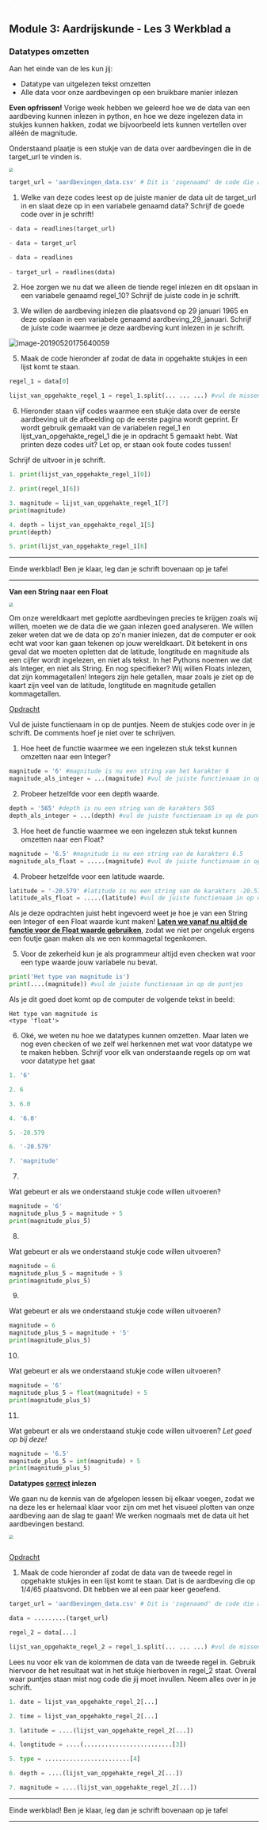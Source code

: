 <img src="../../img/Logo cs-certificate.jpg" style="zoom:9%" >

## Module 3: Aardrijskunde - Les 3 Werkblad a

### Datatypes omzetten

Aan het einde van de les kun jij:

- Datatype van uitgelezen tekst omzetten
- Alle data voor onze aardbevingen op een bruikbare manier inlezen

**Even opfrissen!**
Vorige week hebben we geleerd hoe we de data van een aardbeving kunnen inlezen in python, en hoe we deze ingelezen data in stukjes kunnen hakken, zodat we bijvoorbeeld iets kunnen vertellen over alléén de magnitude. 

Onderstaand plaatje is een stukje van de data over aardbevingen die in de target_url te vinden is. 

<img src="../../img/data.png"
style="zoom:50%">

```python
target_url = 'aardbevingen_data.csv' # Dit is 'zogenaamd' de code die aangeeft waar dit bestand terug te vinden is.
```

1) Welke van deze codes leest op de juiste manier de data uit de target_url in en slaat deze op in een variabele genaamd data? Schrijf de goede code over in je schrift!

```python
- data = readlines(target_url)

- data = target_url

- data = readlines
        
- target_url = readlines(data)
```

2) Hoe zorgen we nu dat we alleen de tiende regel inlezen en dit opslaan in een variabele genaamd regel_10? Schrijf de juiste code in je schrift.

3) We willen de aardbeving inlezen die plaatsvond op 29 januari 1965 en deze opslaan in een variabele genaamd aardbeving_29_januari. Schrijf de juiste code waarmee je deze aardbeving kunt inlezen in je schrift.

![image-20190520175640059](../../img/data_regel_0_ingelezen.png)

5) Maak de code hieronder af zodat de data in opgehakte stukjes in een lijst komt te staan.

```python
regel_1 = data[0]

lijst_van_opgehakte_regel_1 = regel_1.split(... ... ...) #vul de missende tekens in op de stippellijnen.
```

6) Hieronder staan vijf codes waarmee een stukje data over de eerste aardbeving uit de afbeelding op de eerste pagina wordt geprint. Er wordt gebruik gemaakt van de variabelen regel_1 en lijst_van_opgehakte_regel_1 die je in opdracht 5 gemaakt hebt. Wat printen deze codes uit? Let op, er staan ook foute codes tussen! 

Schrijf de uitvoer in je schrift.

```python
1. print(lijst_van_opgehakte_regel_1[0])               
```

```python
2. print(regel_1[6])   
```

```python
3. magnitude = lijst_van_opgehakte_regel_1[7]
print(magnitude)
```

```python
4. depth = lijst_van_opgehakte_regel_1[5]
print(depth)
```

```python
5. print(lijst_van_opgehakte_regel_1[6]
```

------

Einde werkblad! Ben je klaar, leg dan je schrift bovenaan op je tafel 


<div style="page-break-after: always;"></div>

------

**Van een String naar een Float**

<img src="../../img/data.png"
style="zoom:50%">

Om onze wereldkaart met geplotte aardbevingen precies te krijgen zoals wij willen, moeten we de data die we gaan inlezen goed analyseren. We willen zeker weten dat we de data op zo'n manier inlezen, dat de computer er ook echt wat voor kan gaan tekenen op jouw wereldkaart. Dit betekent in ons geval dat we moeten opletten dat de latitude, longtitude en magnitude als een cijfer wordt ingelezen, en niet als tekst.
In het Pythons noemen we dat als Integer, en niet als String. En nog specifieker? Wij willen Floats inlezen, dat zijn kommagetallen! Integers zijn hele getallen, maar zoals je ziet op de kaart zijn veel van de latitude, longtitude en magnitude getallen kommagetallen.

<u>Opdracht</u>

Vul de juiste functienaam in op de puntjes. Neem de stukjes code over in je schrift. De comments hoef je niet over te schrijven.

1) Hoe heet de functie waarmee we een ingelezen stuk tekst kunnen omzetten naar een Integer? 

```python
magnitude = '6' #magnitude is nu een string van het karakter 6
magnitude_als_integer = ...(magnitude) #vul de juiste functienaam in op de puntjes
```

2) Probeer hetzelfde voor een depth waarde. 

```python
depth = '565' #depth is nu een string van de karakters 565
depth_als_integer = ...(depth) #vul de juiste functienaam in op de puntjes
```

3) Hoe heet de functie waarmee we een ingelezen stuk tekst kunnen omzetten naar een Float? 

```python
magnitude = '6.5' #magnitude is nu een string van de karakters 6.5
magnitude_als_float = .....(magnitude) #vul de juiste functienaam in op de puntjes
```

4) Probeer hetzelfde voor een latitude waarde. 

```python
latitude = '-20.579' #latitude is nu een string van de karakters -20.579
latitude_als_float = .....(latitude) #vul de juiste functienaam in op de puntjes
```

Als je deze opdrachten juist hebt ingevoerd weet je hoe je van een String een Integer of een Float waarde kunt maken! **<u>Laten we vanaf nu altijd de functie voor de Float waarde gebruiken</u>**, zodat we niet per ongeluk ergens een foutje gaan maken als we een kommagetal tegenkomen.

5) Voor de zekerheid kun je als programmeur altijd even checken wat voor een type waarde jouw variabele nu bevat. 

```python
print('Het type van magnitude is') 
print(....(magnitude)) #vul de juiste functienaam in op de puntjes
```

Als je dit goed doet komt op de computer de volgende tekst in beeld:

```
Het type van magnitude is
<type 'float'>
```

6) Oké, we weten nu hoe we datatypes kunnen omzetten. Maar laten we nog even checken of we zelf wel herkennen met wat voor datatype we te maken hebben. Schrijf voor elk van onderstaande regels op om wat voor datatype het gaat

```python
1. '6' 

2. 6

3. 6.0

4. '6.0'

5. -20.579

6. '-20.579'

7. 'magnitude'

```

7)

Wat gebeurt er als we onderstaand stukje code willen uitvoeren?

```python
magnitude = '6'
magnitude_plus_5 = magnitude + 5 
print(magnitude_plus_5)
```

8) 

Wat gebeurt er als we onderstaand stukje code willen uitvoeren?

```python
magnitude = 6
magnitude_plus_5 = magnitude + 5 
print(magnitude_plus_5)
```

9) 

Wat gebeurt er als we onderstaand stukje code willen uitvoeren?

```python
magnitude = 6
magnitude_plus_5 = magnitude + '5' 
print(magnitude_plus_5)
```

10) 

Wat gebeurt er als we onderstaand stukje code willen uitvoeren?

```python
magnitude = '6'
magnitude_plus_5 = float(magnitude) + 5 
print(magnitude_plus_5)
```

11) 

Wat gebeurt er als we onderstaand stukje code willen uitvoeren? *Let goed op bij deze!* 

```python
magnitude = '6.5'
magnitude_plus_5 = int(magnitude) + 5 
print(magnitude_plus_5)
```

**Datatypes <u>correct</u> inlezen**

We gaan nu de kennis van de afgelopen lessen bij elkaar voegen, zodat we na deze les er helemaal klaar voor zijn om met het visueel plotten van onze aardbeving aan de slag te gaan! We werken nogmaals met de  data uit het aardbevingen bestand. 

<img src="../../img/data.png"
style="zoom:50%">

```python

```

<u>Opdracht</u>

1) Maak de code hieronder af zodat de data van de tweede regel in  opgehakte stukjes in een lijst komt te staan. Dat is de aardbeving die op 1/4/65 plaatsvond. Dit hebben we al een paar keer geoefend.

```python
target_url = 'aardbevingen_data.csv' # Dit is 'zogenaamd' de code die aangeeft waar dit bestand terug te vinden is.

data = .........(target_url)

regel_2 = data[...]

lijst_van_opgehakte_regel_2 = regel_1.split(... ... ...) #vul de missende tekens in op de stippellijnen.
```

Lees nu voor elk van de kolommen de data van de tweede regel in. Gebruik hiervoor de het resultaat wat in het stukje hierboven in regel_2 staat. Overal waar puntjes staan mist nog code die jij moet invullen. Neem alles over in je schrift.

```python
1. date = lijst_van_opgehakte_regel_2[...] 

2. time = lijst_van_opgehakte_regel_2[...]

3. latitude = ....(lijst_van_opgehakte_regel_2[...])

4. longtitude = ....(.........................[3])

5. type = ........................[4]

6. depth = ....(lijst_van_opgehakte_regel_2[...])

7. magnitude = ....(lijst_van_opgehakte_regel_2[...])
```

------

Einde werkblad! Ben je klaar, leg dan je schrift bovenaan op je tafel 

------

